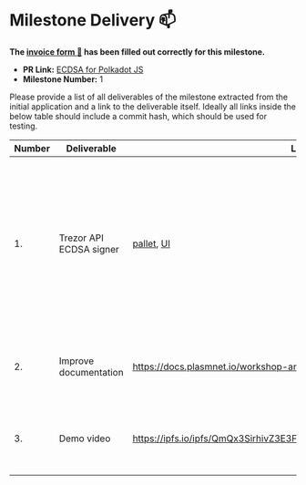 # Milestone Delivery :mailbox:

**The [invoice form :pencil:](https://forms.gle/8Wx7nxtq8fKrsuEz8) has been filled out correctly for this milestone.**  

* **PR Link:** [ECDSA for Polkadot JS](https://github.com/w3f/Open-Grants-Program/pull/39)
* **Milestone Number:** 1

Please provide a list of all deliverables of the milestone extracted from the initial application and a link to the deliverable itself. Ideally all links inside the below table should include a commit hash, which should be used for testing.

| Number | Deliverable | Link | Notes |
| ------------- | ------------- | ------------- |------------- |
| 1. | Trezor API ECDSA signer | [pallet](https://github.com/PlasmNetwork/Plasm/tree/08c4a9211836b929abcbad4ed33ede0f616a6423/frame/custom-signatures), [UI](https://github.com/hoonsubin/apps/pull/2/files) | Trezor support consist of two components: the pallet (that supports any signature schemes to send transactions), and UI that requests Metamask to sign custom data (the `Call` structure). |
| 2. | Improve documentation | https://docs.plasmnet.io/workshop-and-tutorial/metamask-signatures | Added documentation page that describes provided functionality. |
| 3. | Demo video | https://ipfs.io/ipfs/QmQx3SirhivZ3E3FqCgFYiv6NypV4oysy9beVWX77GxADx | Native metamask account and Trezor imported account demo. |
